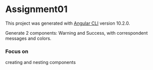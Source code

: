 # Assignment01

This project was generated with [Angular CLI](https://github.com/angular/angular-cli) version 10.2.0.

Generate 2 components: Warning and Success, with correspondent messages and colors.

### Focus on
creating and nesting components
